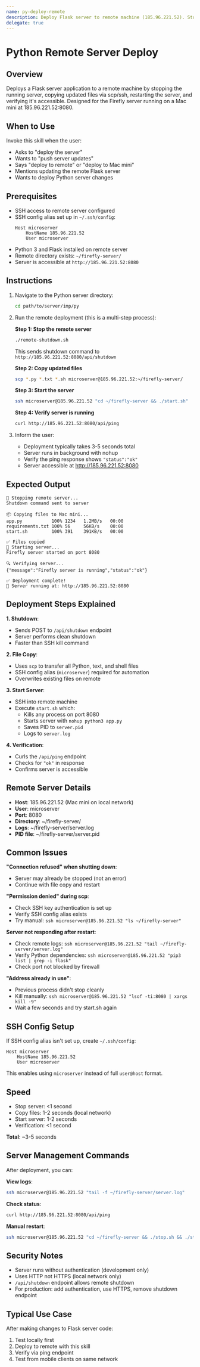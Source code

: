 ```yaml
---
name: py-deploy-remote
description: Deploy Flask server to remote machine (185.96.221.52). Stops remote server, copies files via scp, restarts server, and verifies. Use when deploying Python server updates to remote Mac mini.
delegate: true
---
```


# Python Remote Server Deploy

## Overview

Deploys a Flask server application to a remote machine by stopping the running server, copying updated files via scp/ssh, restarting the server, and verifying it's accessible. Designed for the Firefly server running on a Mac mini at 185.96.221.52:8080.

## When to Use

Invoke this skill when the user:
- Asks to "deploy the server"
- Wants to "push server updates"
- Says "deploy to remote" or "deploy to Mac mini"
- Mentions updating the remote Flask server
- Wants to deploy Python server changes

## Prerequisites

- SSH access to remote server configured
- SSH config alias set up in `~/.ssh/config`:
  ```
  Host microserver
      HostName 185.96.221.52
      User microserver
  ```
- Python 3 and Flask installed on remote server
- Remote directory exists: `~/firefly-server/`
- Server is accessible at `http://185.96.221.52:8080`

## Instructions

1. Navigate to the Python server directory:
   ```bash
   cd path/to/server/imp/py
   ```

2. Run the remote deployment (this is a multi-step process):

   **Step 1: Stop the remote server**
   ```bash
   ./remote-shutdown.sh
   ```
   This sends shutdown command to `http://185.96.221.52:8080/api/shutdown`

   **Step 2: Copy updated files**
   ```bash
   scp *.py *.txt *.sh microserver@185.96.221.52:~/firefly-server/
   ```

   **Step 3: Start the server**
   ```bash
   ssh microserver@185.96.221.52 "cd ~/firefly-server && ./start.sh"
   ```

   **Step 4: Verify server is running**
   ```bash
   curl http://185.96.221.52:8080/api/ping
   ```

3. Inform the user:
   - Deployment typically takes 3-5 seconds total
   - Server runs in background with nohup
   - Verify the ping response shows `"status":"ok"`
   - Server accessible at http://185.96.221.52:8080

## Expected Output

```
🛑 Stopping remote server...
Shutdown command sent to server

📦 Copying files to Mac mini...
app.py           100% 1234   1.2MB/s   00:00
requirements.txt 100% 56     56KB/s    00:00
start.sh         100% 391    391KB/s   00:00

✅ Files copied
🚀 Starting server...
Firefly server started on port 8080

🔍 Verifying server...
{"message":"Firefly server is running","status":"ok"}

✅ Deployment complete!
📡 Server running at: http://185.96.221.52:8080
```

## Deployment Steps Explained

**1. Shutdown**:
- Sends POST to `/api/shutdown` endpoint
- Server performs clean shutdown
- Faster than SSH kill command

**2. File Copy**:
- Uses `scp` to transfer all Python, text, and shell files
- SSH config alias (`microserver`) required for automation
- Overwrites existing files on remote

**3. Start Server**:
- SSH into remote machine
- Execute `start.sh` which:
  - Kills any process on port 8080
  - Starts server with `nohup python3 app.py`
  - Saves PID to `server.pid`
  - Logs to `server.log`

**4. Verification**:
- Curls the `/api/ping` endpoint
- Checks for `"ok"` in response
- Confirms server is accessible

## Remote Server Details

- **Host**: 185.96.221.52 (Mac mini on local network)
- **User**: microserver
- **Port**: 8080
- **Directory**: ~/firefly-server/
- **Logs**: ~/firefly-server/server.log
- **PID file**: ~/firefly-server/server.pid

## Common Issues

**"Connection refused" when shutting down**:
- Server may already be stopped (not an error)
- Continue with file copy and restart

**"Permission denied" during scp**:
- Check SSH key authentication is set up
- Verify SSH config alias exists
- Try manual: `ssh microserver@185.96.221.52 "ls ~/firefly-server"`

**Server not responding after restart**:
- Check remote logs: `ssh microserver@185.96.221.52 "tail ~/firefly-server/server.log"`
- Verify Python dependencies: `ssh microserver@185.96.221.52 "pip3 list | grep -i flask"`
- Check port not blocked by firewall

**"Address already in use"**:
- Previous process didn't stop cleanly
- Kill manually: `ssh microserver@185.96.221.52 "lsof -ti:8080 | xargs kill -9"`
- Wait a few seconds and try start.sh again

## SSH Config Setup

If SSH config alias isn't set up, create `~/.ssh/config`:

```
Host microserver
    HostName 185.96.221.52
    User microserver
```

This enables using `microserver` instead of full `user@host` format.

## Speed

- Stop server: <1 second
- Copy files: 1-2 seconds (local network)
- Start server: 1-2 seconds
- Verification: <1 second

**Total**: ~3-5 seconds

## Server Management Commands

After deployment, you can:

**View logs**:
```bash
ssh microserver@185.96.221.52 "tail -f ~/firefly-server/server.log"
```

**Check status**:
```bash
curl http://185.96.221.52:8080/api/ping
```

**Manual restart**:
```bash
ssh microserver@185.96.221.52 "cd ~/firefly-server && ./stop.sh && ./start.sh"
```

## Security Notes

- Server runs without authentication (development only)
- Uses HTTP not HTTPS (local network only)
- `/api/shutdown` endpoint allows remote shutdown
- For production: add authentication, use HTTPS, remove shutdown endpoint

## Typical Use Case

After making changes to Flask server code:
1. Test locally first
2. Deploy to remote with this skill
3. Verify via ping endpoint
4. Test from mobile clients on same network
